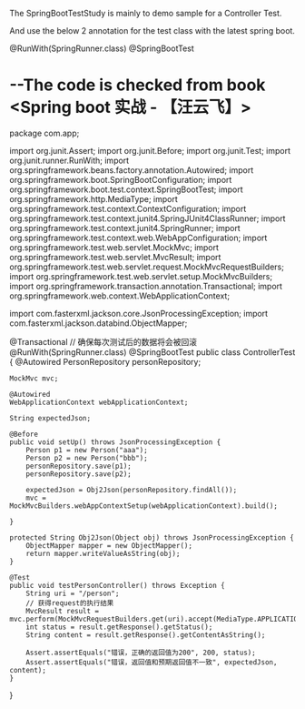 The SpringBootTestStudy is mainly to demo sample for a Controller Test.

And use the below 2 annotation for the test class with the latest spring boot.

@RunWith(SpringRunner.class)
@SpringBootTest


--The code is checked from book <Spring boot 实战 - 【汪云飞】>
===================================================================


package com.app;

import org.junit.Assert;
import org.junit.Before;
import org.junit.Test;
import org.junit.runner.RunWith;
import org.springframework.beans.factory.annotation.Autowired;
import org.springframework.boot.SpringBootConfiguration;
import org.springframework.boot.test.context.SpringBootTest;
import org.springframework.http.MediaType;
import org.springframework.test.context.ContextConfiguration;
import org.springframework.test.context.junit4.SpringJUnit4ClassRunner;
import org.springframework.test.context.junit4.SpringRunner;
import org.springframework.test.context.web.WebAppConfiguration;
import org.springframework.test.web.servlet.MockMvc;
import org.springframework.test.web.servlet.MvcResult;
import org.springframework.test.web.servlet.request.MockMvcRequestBuilders;
import org.springframework.test.web.servlet.setup.MockMvcBuilders;
import org.springframework.transaction.annotation.Transactional;
import org.springframework.web.context.WebApplicationContext;

import com.fasterxml.jackson.core.JsonProcessingException;
import com.fasterxml.jackson.databind.ObjectMapper;

@Transactional // 确保每次测试后的数据将会被回滚
@RunWith(SpringRunner.class)
@SpringBootTest
public class ControllerTest {
	@Autowired
	PersonRepository personRepository;

	MockMvc mvc;

	@Autowired
	WebApplicationContext webApplicationContext;

	String expectedJson;

	@Before
	public void setUp() throws JsonProcessingException {
		Person p1 = new Person("aaa");
		Person p2 = new Person("bbb");
		personRepository.save(p1);
		personRepository.save(p2);

		expectedJson = Obj2Json(personRepository.findAll());
		mvc = MockMvcBuilders.webAppContextSetup(webApplicationContext).build();

	}

	protected String Obj2Json(Object obj) throws JsonProcessingException {
		ObjectMapper mapper = new ObjectMapper();
		return mapper.writeValueAsString(obj);
	}

	@Test
	public void testPersonController() throws Exception {
		String uri = "/person";
		// 获得request的执行结果
		MvcResult result = mvc.perform(MockMvcRequestBuilders.get(uri).accept(MediaType.APPLICATION_JSON)).andReturn();
		int status = result.getResponse().getStatus();
		String content = result.getResponse().getContentAsString();

		Assert.assertEquals("错误，正确的返回值为200", 200, status);
		Assert.assertEquals("错误，返回值和预期返回值不一致", expectedJson, content);
	}

}
